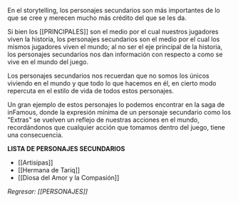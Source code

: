 En el storytelling, los personajes secundarios son más importantes de lo que se cree y merecen mucho más crédito del que se les da.

Si bien los [[PRINCIPALES]] son el medio por el cual nuestros jugadores viven la historia, los personajes secundarios son el medio por el cual los mismos jugadores viven el mundo; al no ser el eje principal de la historia, los personajes secundarios nos dan información con respecto a como se vive en el mundo del juego.

Los personajes secundarios nos recuerdan que no somos los únicos viviendo en el mundo y que todo lo que hacemos en él, en cierto modo repercuta en el estilo de vida de todos estos personajes.

Un gran ejemplo de estos personajes lo podemos encontrar en la saga de inFamous, donde la expresión mínima de un personaje secundario como los "Extras" se vuelven un reflejo de nuestras acciones en el mundo, recordándonos que cualquier acción que tomamos dentro del juego, tiene una consecuencia.

**LISTA DE PERSONAJES SECUNDARIOS**
- [[Artisipas]]
- [[Hermana de Tariq]]
- [[Diosa del Amor y la Compasión]]

_Regresar: [[PERSONAJES]]_